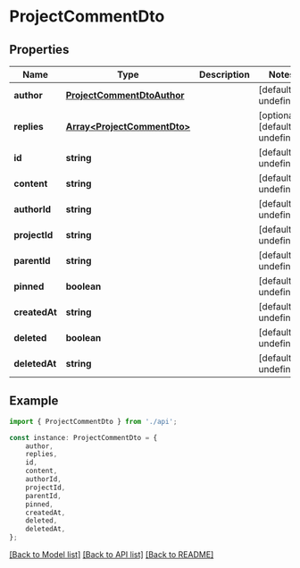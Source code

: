 # ProjectCommentDto


## Properties

Name | Type | Description | Notes
------------ | ------------- | ------------- | -------------
**author** | [**ProjectCommentDtoAuthor**](ProjectCommentDtoAuthor.md) |  | [default to undefined]
**replies** | [**Array&lt;ProjectCommentDto&gt;**](ProjectCommentDto.md) |  | [optional] [default to undefined]
**id** | **string** |  | [default to undefined]
**content** | **string** |  | [default to undefined]
**authorId** | **string** |  | [default to undefined]
**projectId** | **string** |  | [default to undefined]
**parentId** | **string** |  | [default to undefined]
**pinned** | **boolean** |  | [default to undefined]
**createdAt** | **string** |  | [default to undefined]
**deleted** | **boolean** |  | [default to undefined]
**deletedAt** | **string** |  | [default to undefined]

## Example

```typescript
import { ProjectCommentDto } from './api';

const instance: ProjectCommentDto = {
    author,
    replies,
    id,
    content,
    authorId,
    projectId,
    parentId,
    pinned,
    createdAt,
    deleted,
    deletedAt,
};
```

[[Back to Model list]](../README.md#documentation-for-models) [[Back to API list]](../README.md#documentation-for-api-endpoints) [[Back to README]](../README.md)
